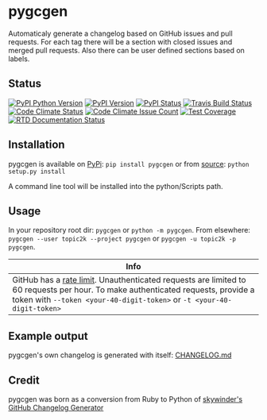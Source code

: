 # pygcgen

Automaticaly generate a changelog based on GitHub issues and pull requests. For each tag there will be a section with closed issues and merged pull requests. Also there can be user defined sections based on labels.

## Status

[![PyPI Python Version](https://img.shields.io/pypi/pyversions/pygcgen.svg)](https://pypi.python.org/pypi/pygcgen)
[![PyPI Version](https://img.shields.io/pypi/v/pygcgen.svg)](https://pypi.python.org/pypi/pygcgen)
[![PyPI Status](https://img.shields.io/pypi/status/pygcgen.svg)](https://pypi.python.org/pypi/pygcgen)
[![Travis Build Status](https://travis-ci.org/topic2k/pygcgen.svg?branch=master)](https://travis-ci.org/topic2k/pygcgen)
[![Code Climate Status](https://codeclimate.com/github/topic2k/pygcgen/badges/gpa.svg)](https://codeclimate.com/github/topic2k/pygcgen)
[![Code Climate Issue Count](https://codeclimate.com/github/topic2k/pygcgen/badges/issue_count.svg)](https://codeclimate.com/github/topic2k/pygcgen/issues)
[![Test Coverage](https://codeclimate.com/github/topic2k/pygcgen/badges/coverage.svg)](https://codeclimate.com/github/topic2k/pygcgen/coverage)
[![RTD Documentation Status](https://readthedocs.org/projects/pygcgen/badge/?version=latest)](http://pygcgen.readthedocs.io/en/latest/?badge=latest)

## Installation

pygcgen is available on [PyPi](https://pypi.python.org/pypi/pygcgen):
`pip install pygcgen`
or from [source](https://github.com/topic2k/pygcgen/archive/master.zip):
`python setup.py install`

A command line tool will be installed into the python/Scripts path.


## Usage

In your repository root dir: `pygcgen` or `python -m pygcgen`.
From elsewhere: `pygcgen --user topic2k --project pygcgen` or `pygcgen -u topic2k -p pygcgen`.


|Info
|-
|GitHub has a [rate limit](https://developer.github.com/v3/#rate-limiting). Unauthenticated requests are limited to 60 requests per hour. To make authenticated requests, provide a token with `--token <your-40-digit-token>` or `-t <your-40-digit-token>`


## Example output

pygcgen's own changelog is generated with itself: [CHANGELOG.md](https://github.com/topic2k/pygcgen/blob/master/CHANGELOG.md)




## Credit

pygcgen was born as a conversion from Ruby to Python of [skywinder's](https://github.com/skywinder) [GitHub Changelog Generator](https://github.com/skywinder/github-changelog-generator/tree/9483c5edcb6365698c7beebf819d86c1f7e5aeeb)
